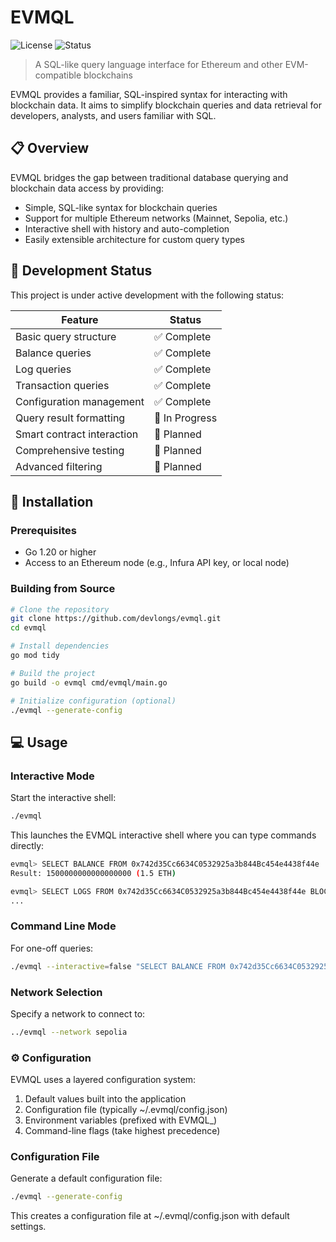 # EVMQL

![License](https://img.shields.io/badge/license-MIT-blue)
![Status](https://img.shields.io/badge/status-active%20development-green)

> A SQL-like query language interface for Ethereum and other EVM-compatible blockchains

EVMQL provides a familiar, SQL-inspired syntax for interacting with blockchain data. It aims to simplify blockchain queries and data retrieval for developers, analysts, and users familiar with SQL.

## 📋 Overview

EVMQL bridges the gap between traditional database querying and blockchain data access by providing:

- Simple, SQL-like syntax for blockchain queries
- Support for multiple Ethereum networks (Mainnet, Sepolia, etc.)
- Interactive shell with history and auto-completion
- Easily extensible architecture for custom query types

## 🚧 Development Status

This project is under active development with the following status:

| Feature                    | Status       |
|----------------------------|--------------|
| Basic query structure      | ✅ Complete  |
| Balance queries            | ✅ Complete  |
| Log queries                | ✅ Complete  |
| Transaction queries        | ✅ Complete  |
| Configuration management   | ✅ Complete  |
| Query result formatting    | 🔄 In Progress |
| Smart contract interaction | 📅 Planned   |
| Comprehensive testing      | 📅 Planned   |
| Advanced filtering         | 📅 Planned   |

## 🚀 Installation

### Prerequisites

- Go 1.20 or higher
- Access to an Ethereum node (e.g., Infura API key, or local node)

### Building from Source

```bash
# Clone the repository
git clone https://github.com/devlongs/evmql.git
cd evmql

# Install dependencies
go mod tidy

# Build the project
go build -o evmql cmd/evmql/main.go

# Initialize configuration (optional)
./evmql --generate-config
```

## 💻 Usage

### Interactive Mode

Start the interactive shell:

```bash
./evmql
```
This launches the EVMQL interactive shell where you can type commands directly:

```bash
evmql> SELECT BALANCE FROM 0x742d35Cc6634C0532925a3b844Bc454e4438f44e
Result: 1500000000000000000 (1.5 ETH)

evmql> SELECT LOGS FROM 0x742d35Cc6634C0532925a3b844Bc454e4438f44e BLOCK 1000000 1100000
...
```

### Command Line Mode

For one-off queries:

```bash
./evmql --interactive=false "SELECT BALANCE FROM 0x742d35Cc6634C0532925a3b844Bc454e4438f44e"
```

### Network Selection

Specify a network to connect to:

```bash
../evmql --network sepolia
```

### ⚙️ Configuration
EVMQL uses a layered configuration system:

1. Default values built into the application
2. Configuration file (typically ~/.evmql/config.json)
3. Environment variables (prefixed with EVMQL_)
4. Command-line flags (take highest precedence)

### Configuration File
Generate a default configuration file:

```bash
./evmql --generate-config
```

This creates a configuration file at ~/.evmql/config.json with default settings.